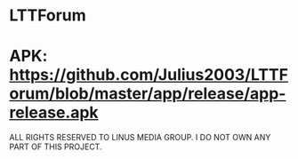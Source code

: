 # LTTForum

# APK: https://github.com/Julius2003/LTTForum/blob/master/app/release/app-release.apk

ALL RIGHTS RESERVED TO LINUS MEDIA GROUP. I DO NOT OWN ANY PART OF THIS PROJECT.

